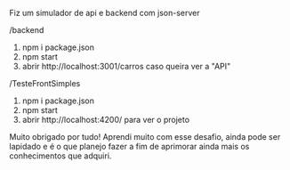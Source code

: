 Fiz um simulador de api e backend com json-server

/backend
1. npm i package.json
2. npm start
3. abrir http://localhost:3001/carros caso queira ver a "API"

/TesteFrontSimples
1. npm i package.json
2. npm start
3. abrir http://localhost:4200/ para ver o projeto


Muito obrigado por tudo! 
Aprendi muito com esse desafio, ainda pode ser lapidado e é o que planejo fazer a fim de aprimorar ainda mais os conhecimentos que adquiri.


